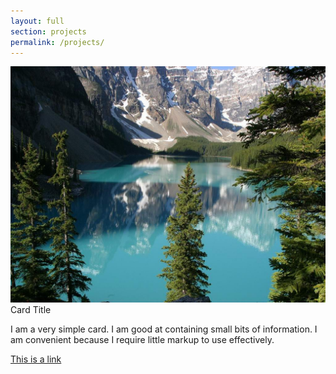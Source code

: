 ```yaml
---
layout: full
section: projects
permalink: /projects/
---
```

<link rel="stylesheet" href="https://cdnjs.cloudflare.com/ajax/libs/materialize/0.98.2/css/materialize.min.css">
<script src="https://cdnjs.cloudflare.com/ajax/libs/materialize/0.98.2/js/materialize.min.js"></script>

<div class="row">
<div class="col s12 m7">
    <div class="card">
    <div class="card-image">
        <img src="images/sample-1.jpg">
        <span class="card-title">Card Title</span>
    </div>
    <div class="card-content">
        <p>I am a very simple card. I am good at containing small bits of information.
        I am convenient because I require little markup to use effectively.</p>
    </div>
    <div class="card-action">
        <a href="#">This is a link</a>
    </div>
    </div>
</div>
</div>